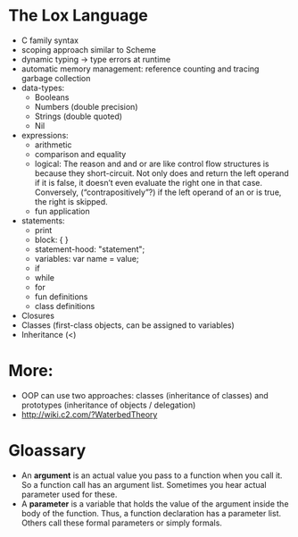 # The Lox Language
* C family syntax
* scoping approach similar to Scheme
* dynamic typing -> type errors at runtime
* automatic memory management: reference counting and tracing garbage collection
* data-types:
    * Booleans
    * Numbers (double precision)
    * Strings (double quoted)
    * Nil
* expressions:
    * arithmetic
    * comparison and equality
    * logical: The reason and and or are like control flow structures is because they short-circuit. Not only does and return the left operand if it is false, it doesn’t even evaluate the right one in that case. Conversely, (“contrapositively”?) if the left operand of an or is true, the right is skipped.
    * fun application
* statements:
    * print
    * block: { }
    * statement-hood: "statement";
    * variables: var name = value; 
    * if
    * while
    * for
    * fun definitions
    * class definitions
* Closures
* Classes (first-class objects, can be assigned to variables)
* Inheritance (<)

# More:

* OOP can use two approaches: classes (inheritance of classes) and prototypes (inheritance of objects / delegation)
* http://wiki.c2.com/?WaterbedTheory

# Gloassary

* An **argument** is an actual value you pass to a function when you call it. So a function call has an argument list. Sometimes you hear actual parameter used for these.
* A **parameter** is a variable that holds the value of the argument inside the body of the function. Thus, a function declaration has a parameter list. Others call these formal parameters or simply formals.
